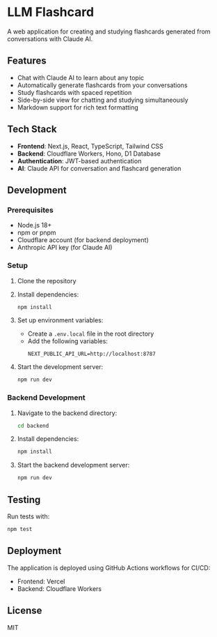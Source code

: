 # LLM Flashcard

A web application for creating and studying flashcards generated from conversations with Claude AI.

## Features

- Chat with Claude AI to learn about any topic
- Automatically generate flashcards from your conversations
- Study flashcards with spaced repetition
- Side-by-side view for chatting and studying simultaneously
- Markdown support for rich text formatting

## Tech Stack

- **Frontend**: Next.js, React, TypeScript, Tailwind CSS
- **Backend**: Cloudflare Workers, Hono, D1 Database
- **Authentication**: JWT-based authentication
- **AI**: Claude API for conversation and flashcard generation

## Development

### Prerequisites

- Node.js 18+
- npm or pnpm
- Cloudflare account (for backend deployment)
- Anthropic API key (for Claude AI)

### Setup

1. Clone the repository
2. Install dependencies:
   ```bash
   npm install
   ```
3. Set up environment variables:
   - Create a `.env.local` file in the root directory
   - Add the following variables:
     ```
     NEXT_PUBLIC_API_URL=http://localhost:8787
     ```

4. Start the development server:
   ```bash
   npm run dev
   ```

### Backend Development

1. Navigate to the backend directory:
   ```bash
   cd backend
   ```
2. Install dependencies:
   ```bash
   npm install
   ```
3. Start the backend development server:
   ```bash
   npm run dev
   ```

## Testing

Run tests with:

```bash
npm test
```

## Deployment

The application is deployed using GitHub Actions workflows for CI/CD:

- Frontend: Vercel
- Backend: Cloudflare Workers

## License

MIT
